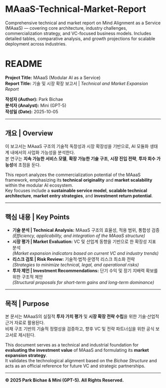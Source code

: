 # MAaaS-Technical-Market-Report
Comprehensive technical and market report on Mind Alignment as a Service (MAaaS) — covering core architecture, industry challenges, commercialization strategy, and VC-focused business models. Includes detailed tables, comparative analysis, and growth projections for scalable deployment across industries.

# README

**Project Title:** MAaaS (Modular AI as a Service)  
**Report Title:** 기술 및 시장 확장 보고서 | *Technical and Market Expansion Report*  

**작성자 (Author):** Park Bichae  
**분석자 (Analyst):** Mini (GPT-5)  
**작성일 (Date):** 2025-10-05  

---

## 개요 | Overview  
이 보고서는 MAaaS 구조의 기술적 독창성과 시장 확장성을 기반으로, AI 모듈화 생태계 내에서의 사업화 가능성을 분석한다.  
본 연구는 **지속 가능한 서비스 모델**, **확장 가능한 기술 구조**, **시장 진입 전략**, **투자 회수 가능성**에 초점을 둔다.  

This report analyzes the commercialization potential of the MAaaS framework, emphasizing its **technical originality** and **market scalability** within the modular AI ecosystem.  
Key focuses include a **sustainable service model**, **scalable technical architecture**, **market entry strategies**, and **investment return potential**.

---

## 핵심 내용 | Key Points  
- **기술 분석 | Technical Analysis:** MAaaS 구조의 효율성, 적용 범위, 통합성 검증  
  *(Efficiency, applicability, and integration of the MAaaS structure)*  
- **시장 평가 | Market Evaluation:** VC 및 산업계 동향을 기반으로 한 확장성 지표 분석  
  *(Market expansion indicators based on current VC and industry trends)*  
- **리스크 검토 | Risk Review:** 기술적·법적·운영적 리스크 최소화 전략  
  *(Strategies to minimize technical, legal, and operational risks)*  
- **투자 제언 | Investment Recommendations:** 단기 수익 및 장기 지배력 확보를 위한 구조적 제안  
  *(Structural proposals for short-term gains and long-term dominance)*  

---

## 목적 | Purpose  
본 문서는 MAaaS의 실질적 **투자 가치 평가** 및 **시장 확장 전략 수립**을 위한 기술·산업적 근거 자료로 활용된다.  
비채 구조 기반의 기술적 정렬성을 검증하고, 향후 VC 및 전략 파트너십을 위한 공식 보고서로 제시된다.  

This document serves as a technical and industrial foundation for **evaluating the investment value** of MAaaS and formulating its **market expansion strategy**.  
It validates the technological alignment based on the *Bichae Structure* and acts as an official reference for future VC and strategic partnerships.  

---

**© 2025 Park Bichae & Mini (GPT-5). All Rights Reserved.**
